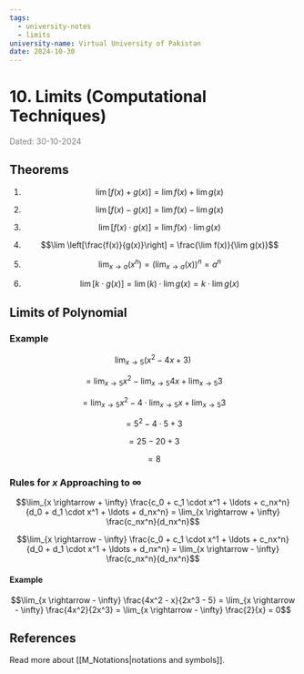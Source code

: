 ```yaml
---
tags:
  - university-notes
  - limits
university-name: Virtual University of Pakistan
date: 2024-10-30
---
```


# 10. Limits (Computational Techniques)

<span style="color: gray;">Dated: 30-10-2024</span>

## Theorems

1. $$\lim[f(x) + g(x)] = \lim f(x) + \lim g(x)$$

2. $$\lim[f(x) - g(x)] = \lim f(x) - \lim g(x)$$

3. $$\lim[f(x) \cdot g(x)] = \lim f(x) \cdot \lim g(x)$$

4. $$\lim \left[\frac{f(x)}{g(x)}\right] = \frac{\lim f(x)}{\lim g(x)}$$

5. $$\lim_{x \rightarrow a}(x^n) = \left(\lim_{x \rightarrow a} (x)\right)^n = a^n$$

6. $$\lim[k \cdot g(x)] = \lim(k) \cdot \lim g(x) = k \cdot \lim g(x)$$

## Limits of Polynomial

### Example

$$\lim_{x \rightarrow 5}(x^2 - 4x + 3)$$

$$= \lim_{x \rightarrow 5} x^2 - \lim_{x \rightarrow 5} 4x + \lim_{x \rightarrow 5} 3$$

$$= \lim_{x \rightarrow 5} x^2 - 4 \cdot \lim_{x \rightarrow 5} x + \lim_{x \rightarrow 5} 3$$

$$= 5^2 - 4 \cdot 5 + 3$$

$$= 25 - 20 + 3$$

$$= 8$$

### Rules for $x$ Approaching to $\infty$

$$\lim_{x \rightarrow + \infty} \frac{c_0 + c_1 \cdot x^1 + \ldots + c_nx^n}{d_0 + d_1 \cdot x^1 + \ldots + d_nx^n} = \lim_{x \rightarrow + \infty} \frac{c_nx^n}{d_nx^n}$$

$$\lim_{x \rightarrow - \infty} \frac{c_0 + c_1 \cdot x^1 + \ldots + c_nx^n}{d_0 + d_1 \cdot x^1 + \ldots + d_nx^n} = \lim_{x \rightarrow - \infty} \frac{c_nx^n}{d_nx^n}$$

#### Example

$$\lim_{x \rightarrow - \infty} \frac{4x^2 - x}{2x^3 - 5} = \lim_{x \rightarrow - \infty} \frac{4x^2}{2x^3} = \lim_{x \rightarrow - \infty} \frac{2}{x} = 0$$

## References

Read more about [[M_Notations|notations and symbols]].